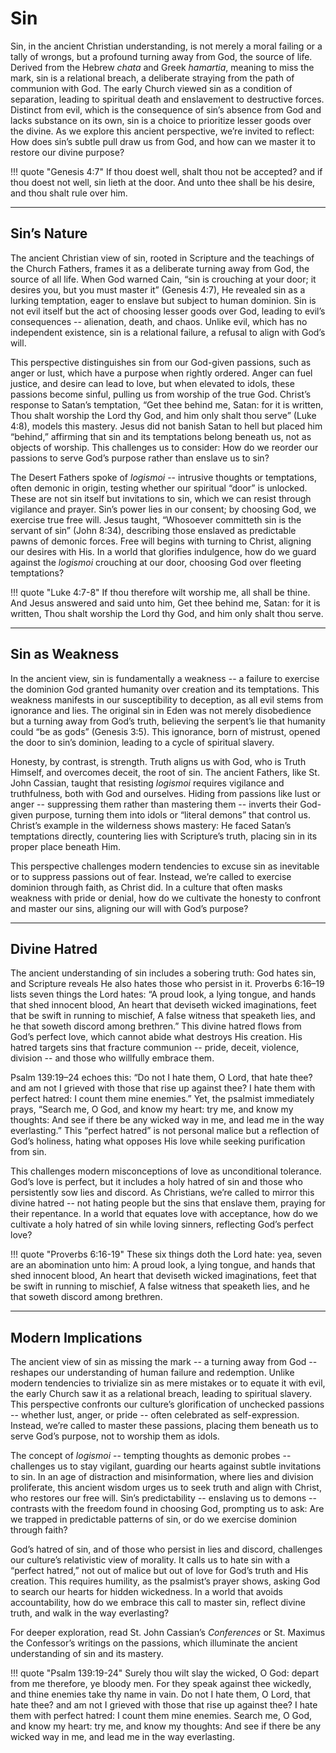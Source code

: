 # Sin

<!--
Lord Jesus Christ, Son of God
Have mercy on me, a sinner

Protect me from the evil one.
Enlighten my mind and my heart so that your wisdom may be revealed and articulated, all for your glory.

Lord Jesus Christ, Son of God
Have mercy on me, a sinner 
-->

Sin, in the ancient Christian understanding, is not merely a moral failing or a tally of wrongs, but a profound turning away from God, the source of life. Derived from the Hebrew *chata* and Greek *hamartia*, meaning to miss the mark, sin is a relational breach, a deliberate straying from the path of communion with God. The early Church viewed sin as a condition of separation, leading to spiritual death and enslavement to destructive forces. Distinct from evil, which is the consequence of sin’s absence from God and lacks substance on its own, sin is a choice to prioritize lesser goods over the divine. As we explore this ancient perspective, we’re invited to reflect: How does sin’s subtle pull draw us from God, and how can we master it to restore our divine purpose?

!!! quote "Genesis 4:7"
    If thou doest well, shalt thou not be accepted? and if thou doest not well, sin lieth at the door. And unto thee shall be his desire, and thou shalt rule over him.


    





---

## Sin’s Nature

The ancient Christian view of sin, rooted in Scripture and the teachings of the Church Fathers, frames it as a deliberate turning away from God, the source of all life. When God warned Cain, “sin is crouching at your door; it desires you, but you must master it” (Genesis 4:7), He revealed sin as a lurking temptation, eager to enslave but subject to human dominion. Sin is not evil itself but the act of choosing lesser goods over God, leading to evil’s consequences -- alienation, death, and chaos. Unlike evil, which has no independent existence, sin is a relational failure, a refusal to align with God’s will.

This perspective distinguishes sin from our God-given passions, such as anger or lust, which have a purpose when rightly ordered. Anger can fuel justice, and desire can lead to love, but when elevated to idols, these passions become sinful, pulling us from worship of the true God. Christ’s response to Satan’s temptation, “Get thee behind me, Satan: for it is written, Thou shalt worship the Lord thy God, and him only shalt thou serve” (Luke 4:8), models this mastery. Jesus did not banish Satan to hell but placed him “behind,” affirming that sin and its temptations belong beneath us, not as objects of worship. This challenges us to consider: How do we reorder our passions to serve God’s purpose rather than enslave us to sin?

The Desert Fathers spoke of *logismoi* -- intrusive thoughts or temptations, often demonic in origin, testing whether our spiritual “door” is unlocked. These are not sin itself but invitations to sin, which we can resist through vigilance and prayer. Sin’s power lies in our consent; by choosing God, we exercise true free will. Jesus taught, “Whosoever committeth sin is the servant of sin” (John 8:34), describing those enslaved as predictable pawns of demonic forces. Free will begins with turning to Christ, aligning our desires with His. In a world that glorifies indulgence, how do we guard against the *logismoi* crouching at our door, choosing God over fleeting temptations?

!!! quote "Luke 4:7-8"
    If thou therefore wilt worship me, all shall be thine. And Jesus answered and said unto him, Get thee behind me, Satan: for it is written, Thou shalt worship the Lord thy God, and him only shalt thou serve.


    





---

## Sin as Weakness

In the ancient view, sin is fundamentally a weakness -- a failure to exercise the dominion God granted humanity over creation and its temptations. This weakness manifests in our susceptibility to deception, as all evil stems from ignorance and lies. The original sin in Eden was not merely disobedience but a turning away from God’s truth, believing the serpent’s lie that humanity could “be as gods” (Genesis 3:5). This ignorance, born of mistrust, opened the door to sin’s dominion, leading to a cycle of spiritual slavery.

Honesty, by contrast, is strength. Truth aligns us with God, who is Truth Himself, and overcomes deceit, the root of sin. The ancient Fathers, like St. John Cassian, taught that resisting *logismoi* requires vigilance and truthfulness, both with God and ourselves. Hiding from passions like lust or anger -- suppressing them rather than mastering them -- inverts their God-given purpose, turning them into idols or “literal demons” that control us. Christ’s example in the wilderness shows mastery: He faced Satan’s temptations directly, countering lies with Scripture’s truth, placing sin in its proper place beneath Him.

This perspective challenges modern tendencies to excuse sin as inevitable or to suppress passions out of fear. Instead, we’re called to exercise dominion through faith, as Christ did. In a culture that often masks weakness with pride or denial, how do we cultivate the honesty to confront and master our sins, aligning our will with God’s purpose?

---

## Divine Hatred

The ancient understanding of sin includes a sobering truth: God hates sin, and Scripture reveals He also hates those who persist in it. Proverbs 6:16–19 lists seven things the Lord hates: “A proud look, a lying tongue, and hands that shed innocent blood, An heart that deviseth wicked imaginations, feet that be swift in running to mischief, A false witness that speaketh lies, and he that soweth discord among brethren.” This divine hatred flows from God’s perfect love, which cannot abide what destroys His creation. His hatred targets sins that fracture communion -- pride, deceit, violence, division -- and those who willfully embrace them.

Psalm 139:19–24 echoes this: “Do not I hate them, O Lord, that hate thee? and am not I grieved with those that rise up against thee? I hate them with perfect hatred: I count them mine enemies.” Yet, the psalmist immediately prays, “Search me, O God, and know my heart: try me, and know my thoughts: And see if there be any wicked way in me, and lead me in the way everlasting.” This “perfect hatred” is not personal malice but a reflection of God’s holiness, hating what opposes His love while seeking purification from sin.

This challenges modern misconceptions of love as unconditional tolerance. God’s love is perfect, but it includes a holy hatred of sin and those who persistently sow lies and discord. As Christians, we’re called to mirror this divine hatred -- not hating people but the sins that enslave them, praying for their repentance. In a world that equates love with acceptance, how do we cultivate a holy hatred of sin while loving sinners, reflecting God’s perfect love?

!!! quote "Proverbs 6:16-19"
    These six things doth the Lord hate: yea, seven are an abomination unto him: A proud look, a lying tongue, and hands that shed innocent blood, An heart that deviseth wicked imaginations, feet that be swift in running to mischief, A false witness that speaketh lies, and he that soweth discord among brethren.


    





---

## Modern Implications

The ancient view of sin as missing the mark -- a turning away from God -- reshapes our understanding of human failure and redemption. Unlike modern tendencies to trivialize sin as mere mistakes or to equate it with evil, the early Church saw it as a relational breach, leading to spiritual slavery. This perspective confronts our culture’s glorification of unchecked passions -- whether lust, anger, or pride -- often celebrated as self-expression. Instead, we’re called to master these passions, placing them beneath us to serve God’s purpose, not to worship them as idols.

The concept of *logismoi* -- tempting thoughts as demonic probes -- challenges us to stay vigilant, guarding our hearts against subtle invitations to sin. In an age of distraction and misinformation, where lies and division proliferate, this ancient wisdom urges us to seek truth and align with Christ, who restores our free will. Sin’s predictability -- enslaving us to demons -- contrasts with the freedom found in choosing God, prompting us to ask: Are we trapped in predictable patterns of sin, or do we exercise dominion through faith?

God’s hatred of sin, and of those who persist in lies and discord, challenges our culture’s relativistic view of morality. It calls us to hate sin with a “perfect hatred,” not out of malice but out of love for God’s truth and His creation. This requires humility, as the psalmist’s prayer shows, asking God to search our hearts for hidden wickedness. In a world that avoids accountability, how do we embrace this call to master sin, reflect divine truth, and walk in the way everlasting?

For deeper exploration, read St. John Cassian’s *Conferences* or St. Maximus the Confessor’s writings on the passions, which illuminate the ancient understanding of sin and its mastery.

!!! quote "Psalm 139:19-24"
    Surely thou wilt slay the wicked, O God: depart from me therefore, ye bloody men. For they speak against thee wickedly, and thine enemies take thy name in vain. Do not I hate them, O Lord, that hate thee? and am not I grieved with those that rise up against thee? I hate them with perfect hatred: I count them mine enemies. Search me, O God, and know my heart: try me, and know my thoughts: And see if there be any wicked way in me, and lead me in the way everlasting.





